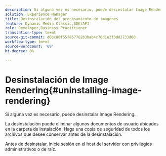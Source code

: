 ```yaml
---
description: Si alguna vez es necesario, puede desinstalar Image Rendering.
solution: Experience Manager
title: Desinstalación del procesamiento de imágenes
feature: Dynamic Media Classic,SDK/API
role: Developer,Business Practitioner
translation-type: tm+mt
source-git-commit: d0bc88f55f857762b3bab4c76d1e3f3dd2733d60
workflow-type: tm+mt
source-wordcount: '69'
ht-degree: 0%

---
```



# Desinstalación de Image Rendering{#uninstalling-image-rendering}

Si alguna vez es necesario, puede desinstalar Image Rendering.

La desinstalación puede eliminar algunos documentos de usuario ubicados en la carpeta de instalación. Haga una copia de seguridad de todos los archivos que desee conservar antes de la desinstalación.

Antes de desinstalar, inicie sesión en el host del servidor con privilegios administrativos o de raíz.
